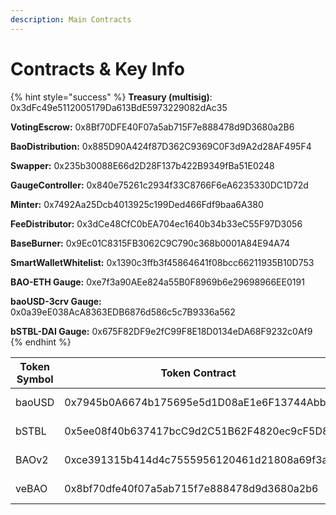 ```yaml
---
description: Main Contracts
---
```


# Contracts & Key Info

{% hint style="success" %}
**Treasury (multisig)**: 0x3dFc49e5112005179Da613BdE5973229082dAc35

**VotingEscrow:** 0x8Bf70DFE40F07a5ab715F7e888478d9D3680a2B6

**BaoDistribution:** 0x885D90A424f87D362C9369C0F3d9A2d28AF495F4

**Swapper:** 0x235b30088E66d2D28F137b422B9349fBa51E0248

**GaugeController:** 0x840e75261c2934f33C8766F6eA6235330DC1D72d

**Minter:** 0x7492Aa25Dcb4013925c199Ded466Fdf9baa6A380

**FeeDistributor:** 0x3dCe48CfC0bEA704ec1640b34b33eC55F97D3056

**BaseBurner:** 0x9Ec01C8315FB3062C9C790c368b0001A84E94A74

**SmartWalletWhitelist:** 0x1390c3ffb3f45864641f08bcc66211935B10D753

**BAO-ETH Gauge:** 0xe7f3a90AEe824a55B0F8969b6e29698966EE0191

**baoUSD-3crv Gauge:** 0x0a39eE038AcA8363EDB6876d586c5c7B9336a562

**bSTBL-DAI Gauge:** 0x675F82DF9e2fC99F8E18D0134eDA68F9232c0Af9
{% endhint %}

| Token Symbol | Token Contract                             |                                                                                     Pool                                                                                     |
| ------------ | ------------------------------------------ | :--------------------------------------------------------------------------------------------------------------------------------------------------------------------------: |
| baoUSD       | 0x7945b0A6674b175695e5d1D08aE1e6F13744Abb0 |                                 [https://curve.fi/#/ethereum/pools/factory-v2-84/swap](https://curve.fi/#/ethereum/pools/factory-v2-84/swap)                                 |
| bSTBL        | 0x5ee08f40b637417bcC9d2C51B62F4820ec9cF5D8 |                             [https://curve.fi/#/ethereum/pools/factory-crypto-61/swap](https://curve.fi/#/ethereum/pools/factory-crypto-61/swap)                             |
| BAOv2        | 0xce391315b414d4c7555956120461d21808a69f3a | [https://app.uniswap.org/#/tokens/ethereum/0xce391315b414d4c7555956120461d21808a69f3a](https://app.uniswap.org/#/tokens/ethereum/0xce391315b414d4c7555956120461d21808a69f3a) |
| veBAO        | 0x8bf70dfe40f07a5ab715f7e888478d9d3680a2b6 |              [https://etherscan.io/address/0x8bf70dfe40f07a5ab715f7e888478d9d3680a2b6](https://etherscan.io/address/0x8bf70dfe40f07a5ab715f7e888478d9d3680a2b6)              |

